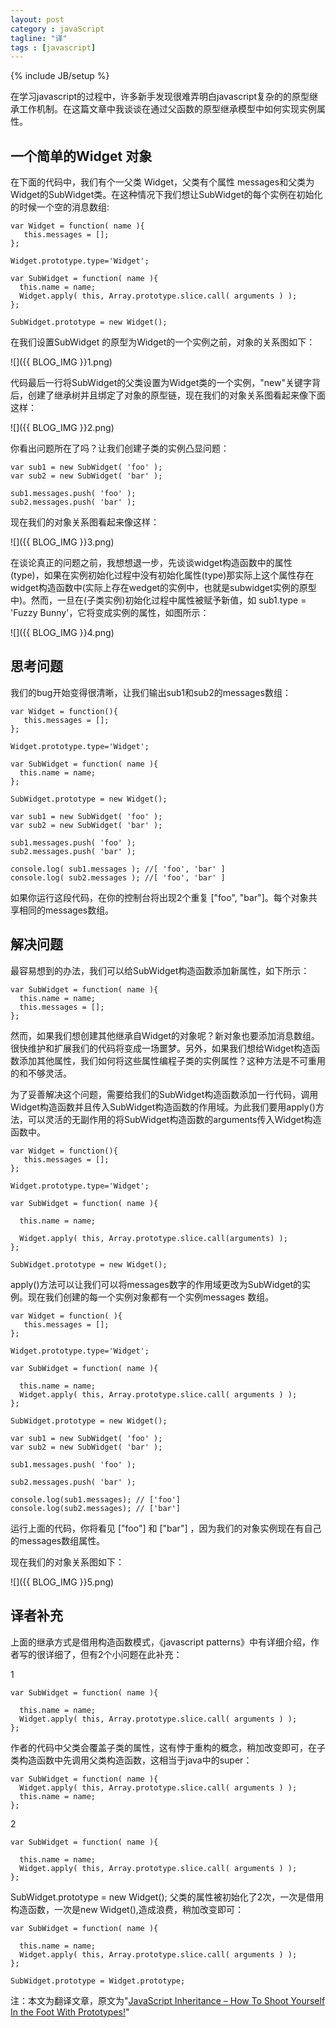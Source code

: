 ```yaml
---
layout: post
category : javaScript
tagline: "译"
tags : [javascript]
---
```

{% include JB/setup %}

在学习javascript的过程中，许多新手发现很难弄明白javascript复杂的的原型继承工作机制。在这篇文章中我谈谈在通过父函数的原型继承模型中如何实现实例属性。

## 一个简单的Widget 对象 ##

在下面的代码中，我们有个一父类 Widget，父类有个属性 messages和父类为Widget的SubWidget类。在这种情况下我们想让SubWidget的每个实例在初始化的时候一个空的消息数组:

	var Widget = function( name ){
	   this.messages = [];
	};
	
	Widget.prototype.type='Widget';
	
	var SubWidget = function( name ){
	  this.name = name;
	  Widget.apply( this, Array.prototype.slice.call( arguments ) );
	};
	
	SubWidget.prototype = new Widget();
在我们设置SubWidget 的原型为Widget的一个实例之前，对象的关系图如下：

![]({{ BLOG_IMG }}1.png)

代码最后一行将SubWidget的父类设置为Widget类的一个实例，"new"关键字背后，创建了继承树并且绑定了对象的原型链，现在我们的对象关系图看起来像下面这样：

![]({{ BLOG_IMG }}2.png)

你看出问题所在了吗？让我们创建子类的实例凸显问题：

	var sub1 = new SubWidget( 'foo' );
	var sub2 = new SubWidget( 'bar' );
	
	sub1.messages.push( 'foo' ); 
	sub2.messages.push( 'bar' );
现在我们的对象关系图看起来像这样：

![]({{ BLOG_IMG }}3.png)

在谈论真正的问题之前，我想想退一步，先谈谈widget构造函数中的属性(type)，如果在实例初始化过程中没有初始化属性(type)那实际上这个属性存在widget构造函数中(实际上存在wedget的实例中，也就是subwidget实例的原型中)。然而，一旦在(子类实例)初始化过程中属性被赋予新值，如 sub1.type = 'Fuzzy Bunny'，它将变成实例的属性，如图所示：

![]({{ BLOG_IMG }}4.png)

## 思考问题 ##

我们的bug开始变得很清晰，让我们输出sub1和sub2的messages数组：

	var Widget = function(){
	   this.messages = [];
	};
	
	Widget.prototype.type='Widget';
	
	var SubWidget = function( name ){
	  this.name = name;
	};
	
	SubWidget.prototype = new Widget();
	
	var sub1 = new SubWidget( 'foo' );
	var sub2 = new SubWidget( 'bar' );
	
	sub1.messages.push( 'foo' ); 
	sub2.messages.push( 'bar' );
	
	console.log( sub1.messages ); //[ 'foo', 'bar' ]
	console.log( sub2.messages ); //[ 'foo', 'bar' ]
如果你运行这段代码，在你的控制台将出现2个重复 ["foo", "bar"]。每个对象共享相同的messages数组。

## 解决问题 ##

最容易想到的办法，我们可以给SubWidget构造函数添加新属性，如下所示：

	var SubWidget = function( name ){
	  this.name = name;
	  this.messages = [];
	};
然而，如果我们想创建其他继承自Widget的对象呢？新对象也要添加消息数组。很快维护和扩展我们的代码将变成一场噩梦。另外，如果我们想给Widget构造函数添加其他属性，我们如何将这些属性编程子类的实例属性？这种方法是不可重用的和不够灵活。

为了妥善解决这个问题，需要给我们的SubWidget构造函数添加一行代码，调用Widget构造函数并且传入SubWidget构造函数的作用域。为此我们要用apply()方法，可以灵活的无副作用的将SubWidget构造函数的arguments传入Widget构造函数中。

	var Widget = function(){
	   this.messages = [];
	};
	
	Widget.prototype.type='Widget';
	
	var SubWidget = function( name ){
	
	  this.name = name;
	
	  Widget.apply( this, Array.prototype.slice.call(arguments) );
	};
	
	SubWidget.prototype = new Widget();
apply()方法可以让我们可以将messages数字的作用域更改为SubWidget的实例。现在我们创建的每一个实例对象都有一个实例messages 数组。
	
	var Widget = function( ){
	   this.messages = [];
	};
	
	Widget.prototype.type='Widget';
	
	var SubWidget = function( name ){
	
	  this.name = name;
	  Widget.apply( this, Array.prototype.slice.call( arguments ) );
	};
	
	SubWidget.prototype = new Widget();
	
	var sub1 = new SubWidget( 'foo' );
	var sub2 = new SubWidget( 'bar' );
	
	sub1.messages.push( 'foo' );
	
	sub2.messages.push( 'bar' );
	
	console.log(sub1.messages); // ['foo']
	console.log(sub2.messages); // ['bar']
运行上面的代码，你将看见 ["foo"] 和 ["bar"] ，因为我们的对象实例现在有自己的messages数组属性。

现在我们的对象关系图如下：

![]({{ BLOG_IMG }}5.png)

## 译者补充 ##

上面的继承方式是借用构造函数模式，《javascript patterns》中有详细介绍，作者写的很详细了，但有2个小问题在此补充：

1

	var SubWidget = function( name ){
	
	  this.name = name;
	  Widget.apply( this, Array.prototype.slice.call( arguments ) );
	};
作者的代码中父类会覆盖子类的属性，这有悖于重构的概念，稍加改变即可，在子类构造函数中先调用父类构造函数，这相当于java中的super：

	var SubWidget = function( name ){
	  Widget.apply( this, Array.prototype.slice.call( arguments ) );
	  this.name = name;
	};
2

	var SubWidget = function( name ){
	
	  this.name = name;
	  Widget.apply( this, Array.prototype.slice.call( arguments ) );
	};

SubWidget.prototype = new Widget();
父类的属性被初始化了2次，一次是借用构造函数，一次是new Widget(),造成浪费，稍加改变即可：

	var SubWidget = function( name ){
	
	  this.name = name;
	  Widget.apply( this, Array.prototype.slice.call( arguments ) );
	};
	
	SubWidget.prototype = Widget.prototype;

注：本文为翻译文章，原文为"[JavaScript Inheritance – How To Shoot Yourself In the Foot With Prototypes!](http://flippinawesome.org/2013/06/03/javascript-inheritance-how-to-shoot-yourself-in-the-foot-with-prototypes/#comment-2875 "javascript-inheritance-how-to-shoot-yourself-in-the-foot-with-prototypes")"
 
